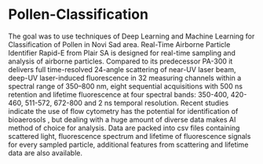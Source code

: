 # Pollen-Classification
The goal was to use techniques of Deep Learning and Machine Learning for Classification of Pollen in Novi Sad area.
Real-Time Airborne Particle Identifier Rapid-E from Plair SA is designed for real-time sampling and analysis of airborne particles. Compared to its predecessor PA-300 it delivers full time-resolved 24-angle scattering of near-UV laser beam, deep-UV laser-induced fluorescence in 32 measuring channels within a spectral range of 350–800 nm, eight sequential acquisitions with 500 ns retention and lifetime fluorescence at four spectral bands: 350-400, 420-460, 511-572, 672-800 and 2 ns temporal resolution. Recent studies indicate the use of flow cytometry has the potential for identification of bioaerosols , but dealing with a huge amount of diverse data makes AI method of choice for analysis.
Data are packed into csv files containing scattered light, fluorescence spectrum and lifetime of fluorescence signals for every sampled particle, additional features from scattering and lifetime data are also available.
